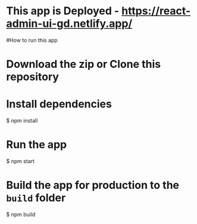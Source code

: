 # This app is Deployed - https://react-admin-ui-gd.netlify.app/

#How to run this app

# Download the zip or Clone this repository

# Install dependencies
$ npm install

# Run the app
$ npm start

# Build the app for production to the `build` folder
$ npm build
